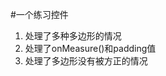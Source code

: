 
#一个练习控件

1. 处理了多种多边形的情况
2. 处理了onMeasure()和padding值
3. 处理了多边形没有被方正的情况

[](https://github.com/biezhihua/BzhRadar/blob/master/picture/0.png)

[](https://github.com/biezhihua/BzhRadar/blob/master/picture/1.png)

[](https://github.com/biezhihua/BzhRadar/blob/master/picture/2.png)

[](https://github.com/biezhihua/BzhRadar/blob/master/picture/3.png)

[](https://github.com/biezhihua/BzhRadar/blob/master/picture/4.png)

[](https://github.com/biezhihua/BzhRadar/blob/master/picture/5.png)